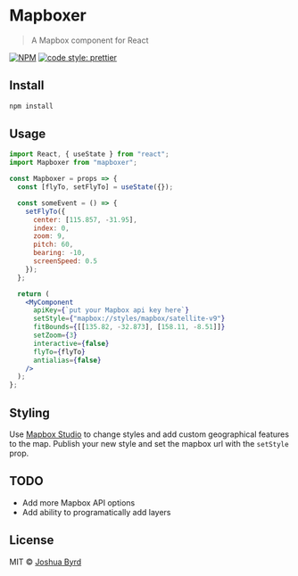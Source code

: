 # Mapboxer

> A Mapbox component for React

[![NPM](https://img.shields.io/npm/v/mapboxer.svg)](https://www.npmjs.com/package/mapboxer) [![code style: prettier](https://img.shields.io/badge/code_style-prettier-ff69b4.svg?style=flat-square)](https://github.com/prettier/prettier)

## Install

```bash
npm install
```

## Usage

```jsx
import React, { useState } from "react";
import Mapboxer from "mapboxer";

const Mapboxer = props => {
  const [flyTo, setFlyTo] = useState({});

  const someEvent = () => {
    setFlyTo({
      center: [115.857, -31.95],
      index: 0,
      zoom: 9,
      pitch: 60,
      bearing: -10,
      screenSpeed: 0.5
    });
  };

  return (
    <MyComponent
      apiKey={`put your Mapbox api key here`}
      setStyle={"mapbox://styles/mapbox/satellite-v9"}
      fitBounds={[[135.82, -32.873], [158.11, -8.51]]}
      setZoom={3}
      interactive={false}
      flyTo={flyTo}
      antialias={false}
    />
  );
};
```

## Styling

Use [Mapbox Studio](https://studio.mapbox.com/) to change styles and add custom geographical features to the map. Publish your new style and set the mapbox url with the `setStyle` prop.

## TODO

* Add more Mapbox API options
* Add ability to programatically add layers

## License

MIT © [Joshua Byrd](https://github.com/phocks)
